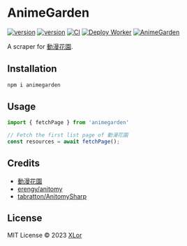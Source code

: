 # AnimeGarden

[![version](https://img.shields.io/npm/v/animegarden?color=rgb%2850%2C203%2C86%29&label=animegarden)](https://www.npmjs.com/package/animegarden) [![version](https://img.shields.io/npm/v/anitomy?color=rgb%2850%2C203%2C86%29&label=anitomy)](https://www.npmjs.com/package/anitomy) [![CI](https://github.com/yjl9903/AnimeGarden/actions/workflows/ci.yml/badge.svg)](https://github.com/yjl9903/AnimeGarden/actions/workflows/ci.yml) [![Deploy Worker](https://github.com/yjl9903/AnimeGarden/actions/workflows/deploy.yml/badge.svg)](https://github.com/yjl9903/AnimeGarden/actions/workflows/deploy.yml) [![AnimeGarden](https://img.shields.io/endpoint?url=https://pages.onekuma.cn/project/animegarden&label=AnimeGarden)](https://garden.onekuma.cn)

A scraper for [動漫花園](https://share.dmhy.org/).

## Installation

```bash
npm i animegarden
```

## Usage

```ts
import { fetchPage } from 'animegarden'

// Fetch the first list page of 動漫花園
const resources = await fetchPage();
```

## Credits

+ [動漫花園](https://share.dmhy.org/)
+ [erengy/anitomy](https://github.com/erengy/anitomy)
+ [tabratton/AnitomySharp](https://github.com/tabratton/AnitomySharp)

## License

MIT License © 2023 [XLor](https://github.com/yjl9903)
